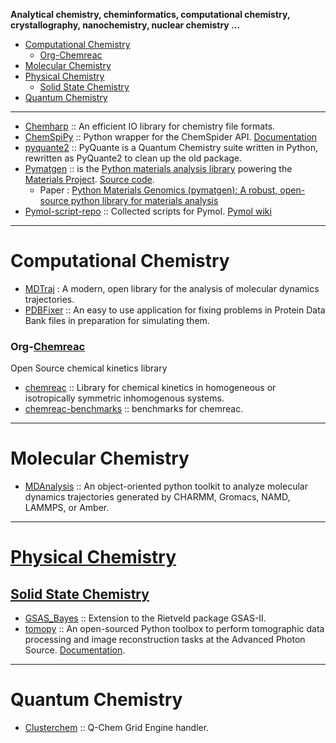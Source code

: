 **Analytical chemistry, cheminformatics, computational chemistry, crystallography, nanochemistry, nuclear chemistry ...**

+ [Computational Chemistry](#computational-chemistry)
   + [Org-Chemreac](#org-chemreac)
+ [Molecular Chemistry](#molecular-chemistry)
+ [Physical Chemistry](#physical-chemistry)
   + [Solid State Chemistry](#solid-state-chemistry)
+ [Quantum Chemistry](#quantum-chemistry)

----

+ [Chemharp](https://github.com/Luthaf/Chemharp) :: An efficient IO library for chemistry file formats.
+ [ChemSpiPy](https://github.com/mcs07/ChemSpiPy) :: Python wrapper for the ChemSpider API. [Documentation](http://chemspipy.readthedocs.org)
+ [pyquante2](https://github.com/rpmuller/pyquante2/) :: PyQuante is a Quantum Chemistry suite written in Python, rewritten as PyQuante2 to clean up the old package.
+ [Pymatgen](http://pymatgen.org/) :: is the [Python materials analysis library](https://pypi.python.org/pypi/pymatgen/2.4.3) powering the [Materials Project](http://www.materialsproject.org). [Source code](https://github.com/materialsproject/pymatgen). 
   + Paper : [Python Materials Genomics (pymatgen): A robust, open-source python library for materials analysis](https://www.sciencedirect.com/science/article/pii/S0927025612006295?np=y)
+ [Pymol-script-repo](https://github.com/Pymol-Scripts/Pymol-script-repo) :: Collected scripts for Pymol. [Pymol wiki](http://www.pymolwiki.org/index.php/Git_intro)

----

# Computational Chemistry
+ [MDTraj](https://github.com/pandegroup/mdtraj) : A modern, open library for the analysis of molecular dynamics trajectories.
+ [PDBFixer](https://github.com/pandegroup/pdbfixer) :: An easy to use application for fixing problems in Protein Data Bank files in preparation for simulating them.

### Org-[Chemreac](https://github.com/chemreac)
Open Source chemical kinetics library
+ [chemreac](https://github.com/chemreac/chemreac) :: Library for chemical kinetics in homogeneous or isotropically symmetric inhomogenous systems. 
+ [chemreac-benchmarks](https://github.com/chemreac/chemreac-benchmarks) :: benchmarks for chemreac.

----

# Molecular Chemistry
+ [MDAnalysis](https://code.google.com/p/mdanalysis/) :: An object-oriented python toolkit to analyze molecular dynamics trajectories generated by CHARMM, Gromacs, NAMD, LAMMPS, or Amber. 

----

# [Physical Chemistry](https://en.wikipedia.org/wiki/Category:Physical_chemistry)

## [Solid State Chemistry](https://en.wikipedia.org/wiki/Solid-state_chemistry)
+ [GSAS_Bayes](https://github.com/AntonGagin/GSAS_Bayes) :: Extension to the Rietveld package GSAS-II.
+ [tomopy](https://github.com/tomopy/tomopy) :: An open-sourced Python toolbox to perform tomographic data processing and image reconstruction tasks at the Advanced Photon Source. [Documentation](https://tomopy.readthedocs.org/).

----

# Quantum Chemistry
+ [Clusterchem](https://github.com/jiahao/clusterchem) :: Q-Chem Grid Engine handler.



